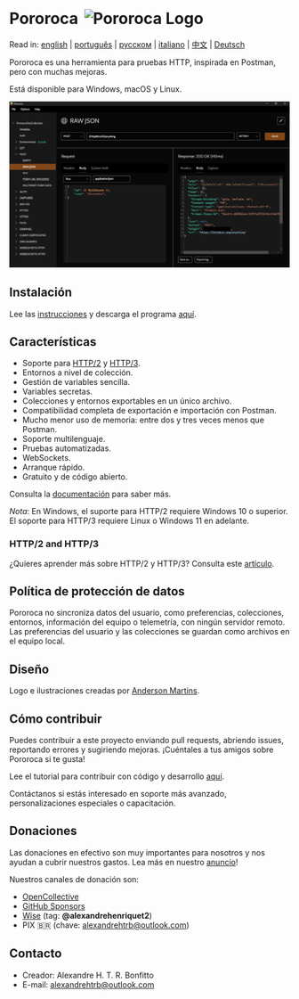 <h1>Pororoca <img style="margin: 4px 0 0 4px" height="32" src="pororoca.png" alt="Pororoca Logo"/></h1>

Read in: [english](README.md) | [português](README_pt.md) | [русском](README_ru.md) | [italiano](README_it.md) | [中文](README_zh-cn.md) | [Deutsch](README_de.md)

Pororoca es una herramienta para pruebas HTTP, inspirada en Postman, pero con muchas mejoras.

Está disponible para Windows, macOS y Linux.

![EjemploVista](./misc/example_screen_en.png)

## Instalación

Lee las [instrucciones](https://pororoca.io/docs/installation) y descarga el programa [aquí](https://github.com/alexandrehtrb/Pororoca/releases).

## Características

* Soporte para [HTTP/2](https://http2.github.io/) y [HTTP/3](https://developers.cloudflare.com/http3/).
* Entornos a nivel de colección.
* Gestión de variables sencilla.
* Variables secretas.
* Colecciones y entornos exportables en un único archivo.
* Compatibilidad completa de exportación e importación con Postman.
* Mucho menor uso de memoria: entre dos y tres veces menos que Postman.
* Soporte multilenguaje.
* Pruebas automatizadas.
* WebSockets.
* Arranque rápido.
* Gratuito y de código abierto.

Consulta la [documentación](https://pororoca.io/docs/) para saber más.

*Nota*: En Windows, el suporte para HTTP/2 requiere Windows 10 o superior. El soporte para HTTP/3 requiere Linux o Windows 11 en adelante.

### HTTP/2 and HTTP/3

¿Quieres aprender más sobre HTTP/2 y HTTP/3? Consulta este [artículo](https://alexandrehtrb.github.io/posts/2024/03/http2-and-http3-explained/).

## Política de protección de datos

Pororoca no sincroniza datos del usuario, como preferencias, colecciones, entornos, información del equipo o telemetría, con ningún servidor remoto. Las preferencias del usuario y las colecciones se guardan como archivos en el equipo local.

## Diseño

Logo e ilustraciones creadas por [Anderson Martins](https://www.behance.net/am-dsgn).

## Cómo contribuir

Puedes contribuir a este proyecto enviando pull requests, abriendo issues, reportando errores y sugiriendo mejoras. ¡Cuéntales a tus amigos sobre Pororoca si te gusta!

Lee el tutorial para contribuir con código y desarrollo [aquí](CONTRIBUTING.md).

Contáctanos si estás interesado en soporte más avanzado, personalizaciones especiales o capacitación.

## Donaciones

Las donaciones en efectivo son muy importantes para nosotros y nos ayudan a cubrir nuestros gastos. Lea más en nuestro [anuncio](https://github.com/alexandrehtrb/Pororoca/discussions/159)!

Nuestros canales de donación son:

- [OpenCollective](https://opencollective.com/pororoca)
- [GitHub Sponsors](https://github.com/sponsors/alexandrehtrb)
- [Wise](https://wise.com/pay/me/alexandrehenriquet2) (tag: **@alexandrehenriquet2**)
- PIX 🇧🇷 (chave: alexandrehtrb@outlook.com)

## Contacto

* Creador: Alexandre H. T. R. Bonfitto
* E-mail: alexandrehtrb@outlook.com